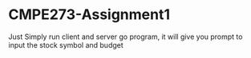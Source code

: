 # CMPE273-Assignment1
Just Simply run client and server go program, it will give you prompt to input the stock symbol and budget

